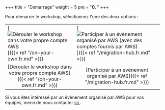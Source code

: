+++
title = "Démarrage"
weight = 5
pre = "<b>0. </b>"
+++
<style>
    table tr th:empty {
      display: none;
    }

    table { border: none; }
    td {border:none;}
</style>

Pour démarrer le workshop, sélectionnez l'une des deux options :

| | |
| --- | --- |
| [![Dérouler le workshop dans votre propre compte AWS](/intro/option-self-paced.png)]({{< ref "/on-your-own.fr.md" >}}) | [![Participer à un évènement organisé par AWS (avec des comptes fournis par AWS)](/intro/option-aws-led.png)]({{< ref "/migration-hub.fr.md" >}}) |
| <center>[Dérouler le workshop dans votre propre compte AWS]({{< ref "/on-your-own.fr.md" >}})</center> | <center>[Participer à un évènement organisé par AWS]({{< ref "/migration-hub.fr.md" >}})</center> |

 Si vous êtes intéressé par un évènement organisé par AWS pour vos équipes, merci de nous contacter <a href="mailto:application-migration-workshop@amazon.com"> ici </a>.
